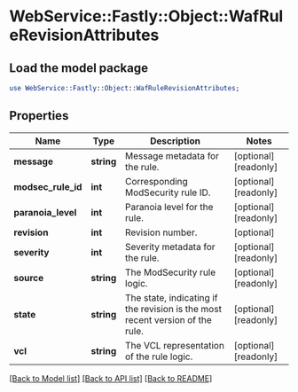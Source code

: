# WebService::Fastly::Object::WafRuleRevisionAttributes

## Load the model package
```perl
use WebService::Fastly::Object::WafRuleRevisionAttributes;
```

## Properties
Name | Type | Description | Notes
------------ | ------------- | ------------- | -------------
**message** | **string** | Message metadata for the rule. | [optional] [readonly] 
**modsec_rule_id** | **int** | Corresponding ModSecurity rule ID. | [optional] [readonly] 
**paranoia_level** | **int** | Paranoia level for the rule. | [optional] [readonly] 
**revision** | **int** | Revision number. | [optional] 
**severity** | **int** | Severity metadata for the rule. | [optional] [readonly] 
**source** | **string** | The ModSecurity rule logic. | [optional] [readonly] 
**state** | **string** | The state, indicating if the revision is the most recent version of the rule. | [optional] [readonly] 
**vcl** | **string** | The VCL representation of the rule logic. | [optional] [readonly] 

[[Back to Model list]](../README.md#documentation-for-models) [[Back to API list]](../README.md#documentation-for-api-endpoints) [[Back to README]](../README.md)


